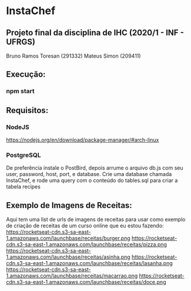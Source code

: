 # InstaChef

## Projeto final da disciplina de IHC (2020/1 - INF - UFRGS)
Bruno Ramos Toresan (291332)
Mateus Simon (209411)

## Execução:
### npm start

## Requisitos:
### NodeJS
https://nodejs.org/en/download/package-manager/#arch-linux
### PostgreSQL
De preferência instale o PostBird, depois arrume o arquivo db.js com seu user, password, host, port, e database.
Crie uma database chamada InstaChef, e rode uma query com o conteúdo do tables.sql para criar a tabela recipes

## Exemplo de Imagens de Receitas:
Aqui tem uma list de urls de imagens de receitas para usar como exemplo de criação de receitas de um curso online que eu estou fazendo:
https://rocketseat-cdn.s3-sa-east-1.amazonaws.com/launchbase/receitas/burger.png
https://rocketseat-cdn.s3-sa-east-1.amazonaws.com/launchbase/receitas/pizza.png
https://rocketseat-cdn.s3-sa-east-1.amazonaws.com/launchbase/receitas/asinha.png
https://rocketseat-cdn.s3-sa-east-1.amazonaws.com/launchbase/receitas/lasanha.png
https://rocketseat-cdn.s3-sa-east-1.amazonaws.com/launchbase/receitas/macarrao.png
https://rocketseat-cdn.s3-sa-east-1.amazonaws.com/launchbase/receitas/doce.png
